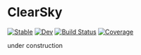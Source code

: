 # ClearSky

[![Stable](https://img.shields.io/badge/docs-stable-blue.svg)](https://wordsworthgroup.github.io/ClearSky.jl/stable)
[![Dev](https://img.shields.io/badge/docs-dev-blue.svg)](https://wordsworthgroup.github.io/ClearSky.jl/dev)
[![Build Status](https://github.com/wordsworthgroup/ClearSky.jl/workflows/CI/badge.svg)](https://github.com/wordsworthgroup/ClearSky.jl/actions)
[![Coverage](https://codecov.io/gh/wordsworthgroup/ClearSky.jl/branch/master/graph/badge.svg)](https://codecov.io/gh/wordsworthgroup/ClearSky.jl)

under construction
